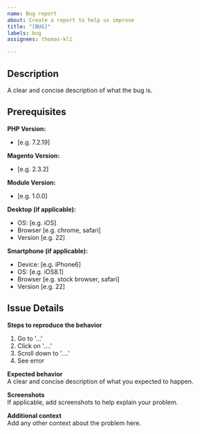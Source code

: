 ```yaml
---
name: Bug report
about: Create a report to help us improve
title: "[BUG]"
labels: bug
assignees: thomas-kl1

---
```


## Description  
A clear and concise description of what the bug is.

## Prerequisites  

**PHP Version:**
 - [e.g. 7.2.19]

**Magento Version:**
 - [e.g. 2.3.2]

**Module Version:**
 - [e.g. 1.0.0]

**Desktop (if applicable):**  
 - OS: [e.g. iOS]
 - Browser [e.g. chrome, safari]
 - Version [e.g. 22]

**Smartphone (if applicable):**  
 - Device: [e.g. iPhone6]
 - OS: [e.g. iOS8.1]
 - Browser [e.g. stock browser, safari]
 - Version [e.g. 22]

## Issue Details  

**Steps to reproduce the behavior**
1. Go to '...'
2. Click on '....'
3. Scroll down to '....'
4. See error

**Expected behavior**  
A clear and concise description of what you expected to happen.

**Screenshots**  
If applicable, add screenshots to help explain your problem.

**Additional context**  
Add any other context about the problem here.
